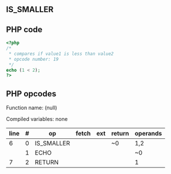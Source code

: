 IS\_SMALLER
-----------

PHP code
--------

``` php
<?php
/*
 * compares if value1 is less than value2
 * opcode number: 19
 */
echo (1 < 2);
?>
```

PHP opcodes
-----------

Function name: (null)

Compiled variables: none

| line | \#  | op          | fetch | ext | return | operands |
|------|-----|-------------|-------|-----|--------|----------|
| 6    | 0   | IS\_SMALLER |       |     | \~0    | 1,2      |
|      | 1   | ECHO        |       |     |        | \~0      |
| 7    | 2   | RETURN      |       |     |        | 1        |
